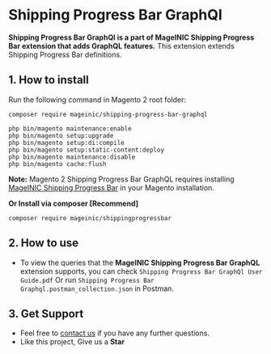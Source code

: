 # Shipping Progress Bar GraphQl

**Shipping Progress Bar GraphQl is a part of MageINIC Shipping Progress Bar extension that adds GraphQL features.** This extension extends Shipping Progress Bar definitions.

## 1. How to install

Run the following command in Magento 2 root folder:

```
composer require mageinic/shipping-progress-bar-graphql

php bin/magento maintenance:enable
php bin/magento setup:upgrade
php bin/magento setup:di:compile
php bin/magento setup:static-content:deploy
php bin/magento maintenance:disable
php bin/magento cache:flush
```

**Note:**
Magento 2 Shipping Progress Bar GraphQL requires installing [MageINIC Shipping Progress Bar](https://github.com/mageinic/Shipping-Progress-Bar) in your Magento installation.

**Or Install via composer [Recommend]**
```
composer require mageinic/shippingprogressbar
```

## 2. How to use

- To view the queries that the **MageINIC Shipping Progress Bar GraphQL** extension supports, you can check `Shipping Progress Bar GraphQl User Guide.pdf` Or run `Shipping Progress Bar Graphql.postman_collection.json` in Postman.

## 3. Get Support

- Feel free to [contact us](https://www.mageinic.com/contact.html) if you have any further questions.
- Like this project, Give us a **Star**
